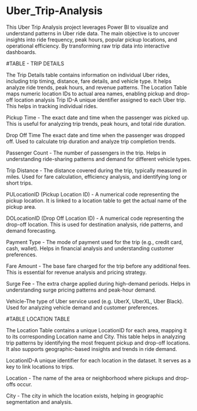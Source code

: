 # Uber_Trip-Analysis
This Uber Trip Analysis project leverages Power BI to visualize and understand patterns in Uber ride data. The main objective is to uncover insights into ride frequency, peak hours, popular pickup locations, and operational efficiency. By transforming raw trip data into interactive dashboards.

#TABLE - TRIP DETAILS

The Trip Details table contains information on individual Uber rides, including trip timing, distance, fare details, and vehicle type. It helps analyze ride trends, peak hours, and revenue patterns. The Location Table maps numeric location IDs to actual area names, enabling pickup and drop-off location analysis
Trip ID-A unique identifier assigned to each Uber trip. This helps in tracking individual rides. 

Pickup Time - The exact date and time when the passenger was picked up. This is useful for analyzing trip trends, peak hours, and total ride duration.

Drop Off Time The exact date and time when the passenger was dropped off. Used to calculate trip duration and analyze trip completion trends.

Passenger Count - The number of passengers in the trip. Helps in understanding ride-sharing patterns and demand for different vehicle types.

Trip Distance - The distance covered during the trip, typically measured in miles. Used for fare calculation, efficiency analysis, and identifying long or short trips.

PULocationID (Pickup Location ID) - A numerical code representing the pickup location. It is linked to a location table to get the actual name of the pickup area.

DOLocationID (Drop Off Location ID) - A numerical code representing the drop-off location. This is used for destination analysis, ride patterns, and demand forecasting. 

Payment Type - The mode of payment used for the trip (e.g., credit card, cash, wallet). Helps in financial analysis and understanding customer preferences. 

Fare Amount - The base fare charged for the trip before any additional fees. This is essential for revenue analysis and pricing strategy. 

Surge Fee - The extra charge applied during high-demand periods. Helps in understanding surge pricing patterns and peak-hour demand. 

Vehicle-The type of Uber service used (e.g. UberX, UberXL, Uber Black). Used for analyzing vehicle demand and customer preferences. 


#TABLE LOCATION TABLE 

The Location Table contains a unique LocationID for each area, mapping it to its corresponding Location name and City. This table helps in analyzing trip patterns by identifying the most frequent pickup and drop-off locations. It also supports geographic-based insights and trends in ride demand.
 
LocationID-A unique identifier for each location in the dataset. It serves as a key to link locations to trips.

Location - The name of the area or neighborhood where pickups and drop-offs occur.

City - The city in which the location exists, helping in geographic segmentation and analysis.
